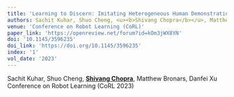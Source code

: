 ```yaml
---
title: 'Learning to Discern: Imitating Heterogeneous Human Demonstrations with Preference and Representation Learning'
authors: Sachit Kuhar, Shuo Cheng, <u><b>Shivang Chopra</b></u>, Matthew Bronars, Danfei Xu
venue: 'Conference on Robot Learning (CoRL)'
paper_link: 'https://openreview.net/forum?id=kOm3jWX8YN'
doi: '10.1145/3596235'
doi_link: 'https://doi.org/10.1145/3596235'
index: '1'
vol_date: '2023'
---
```

Sachit Kuhar, Shuo Cheng, <u><b>Shivang Chopra</b></u>, Matthew Bronars, Danfei Xu
Conference on Robot Learning (CoRL 2023)

